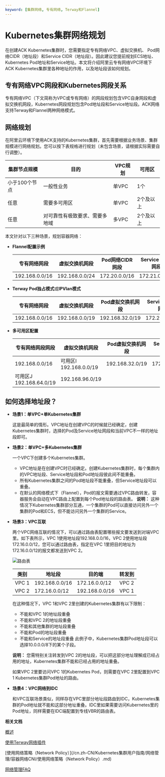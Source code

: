 ```yaml
---
keyword: [集群网络, 专有网络, Terway和Flannel]
---
```


# Kubernetes集群网络规划

在创建ACK Kubernetes集群时，您需要指定专有网络VPC、虚拟交换机、 Pod网络CIDR（地址段）和Service CIDR（地址段）。因此建议您提前规划ECS地址、Kubernetes Pod地址和Service地址。本文将介绍阿里云专有网络VPC环境下ACK Kubernetes集群里各种地址的作用，以及地址段该如何规划。

## 专有网络VPC网段和Kubernetes网段关系

专有网络VPC（下文简称为VPC或专有网络）的网段规划包含VPC自身网段和虚拟交换机网段，Kubernetes网段规划包含Pod地址段和Service地址段。ACK网络支持Terway和Flannel两种网络模式。



## 网络规划

在阿里云环境下使用ACK支持的Kubernetes集群，首先需要根据业务场景、集群规模进行网络规划。您可以按下表规格进行规划（未包含场景，请根据实际需要自行调整）。



|集群节点规模|目的|VPC规划|可用区|
|------|--|-----|---|
|小于100个节点|一般性业务|单VPC|1个|
|任意|需要多可用区|单VPC|2个及以上|
|任意|对可靠性有极致要求、需要多地域|多VPC|2个及以上|

本文针对以下三种场景，规划容器网络：

-   **Flannel配置示例**

    |专有网络网段|虚拟交换机网段|Pod网络CIDR网段|Service CIDR网段|
    |------|-------|-----------|--------------|
    |192.168.0.0/16|192.168.0.0/24|172.20.0.0/16|172.21.0.0/20|

-   **Terway Pod独占模式**或**IPVlan模式**

    |专有网络网段|虚拟交换机网段|Pod虚拟交换机网段|Service CIDR网段|
    |------|-------|----------|--------------|
    |192.168.0.0/16|192.168.0.0/19|192.168.32.0/19|172.21.0.0/20|

-   **多可用区配置**

    |专有网络网段网段|虚拟交换机网段|Pod虚拟交换机网段|Service CIDR网段|
    |--------|-------|----------|--------------|
    |192.168.0.0/16|可用区I 192.168.0.0/19|192.168.32.0/19|172.21.0.0/20|
    |可用区J 192.168.64.0/19|192.168.96.0/19|


## 如何选择地址段？

-   **场景1：单VPC+单Kubernetes集群**

    这是最简单的情形。VPC地址在创建VPC的时候就已经确定，创建Kubernetes集群时，选择的Pod及Service地址网段和当前VPC不一样的地址段即可。

-   **场景2：单VPC+多Kubernetes集群**

    一个VPC下创建多个Kubernetes集群。

    -   VPC地址是在创建VPC时已经确定。创建Kubernetes集群时，每个集群内的VPC地址段、Service地址段和Pod地址段彼此间不能重叠。
    -   所有Kubernetes集群之间的Pod地址段不能重叠，但Service地址段可以重叠。
    -   在默认的网络模式下（Flannel），Pod的报文需要通过VPC路由转发，容器服务会自动在VPC路由上配置到每个Pod地址段的路由表。
    **说明：** 这种情况下Kubernetes集群部分互通，一个集群的Pod可以直接访问另外一个集群的Pod和ECS，但不能访问另外一个集群的Service。

-   **场景3：VPC互联**

    两个VPC网络互联的情况下，可以通过路由表配置哪些报文要发送到对端VPC里。如下表所示，VPC 1使用地址段192.168.0.0/16，VPC 2使用地址段172.16.0.0/12，您可以通过路由表，指定在VPC 1里把目的地址为172.16.0.0/12的报文都发送到VPC 2。

    ![路由表](https://static-aliyun-doc.oss-accelerate.aliyuncs.com/assets/img/zh-CN/4575659951/p8765.png)

    |类别|地址段|目的端|转发到|
    |--|---|---|---|
    |VPC 1|192.168.0.0/16|172.16.0.0/12|VPC 2|
    |VPC 2|172.16.0.0/12|192.168.0.0/16|VPC 1|

    在这种情况下，VPC 1和VPC 2里创建的Kubernetes集群有以下限制：

    -   不能和VPC 1的地址段重叠
    -   不能和VPC 2的地址段重叠
    -   不能和其他集群的地址段重叠
    -   不能和Pod的地址段重叠
    -   不能和Service的地址段重叠
    此例子中，Kubernetes集群Pod地址段可以选择10.0.0.0/8下的某个子段。

    **说明：** 您需特别关注转发到VPC 2的地址段，可以把这部分地址理解成已经占用的地址，Kubernetes集群不能和已经占用的地址重叠。

    如果VPC 2里要访问VPC 1的Kubernetes Pod，则需要在VPC 2里配置到VPC 1 Kubernetes集群Pod地址的路由。

-   **场景4：VPC网络到IDC**

    和VPC互联场景类似，同样存在VPC里部分地址段路由到IDC，Kubernetes集群的Pod地址就不能和这部分地址重叠。IDC里如果需要访问Kubernetes里的Pod地址，同样需要在IDC端配置到专线VBR的路由表。


**相关文档**  


[概述](/cn.zh-CN/Kubernetes集群用户指南/网络管理/概述.md)

[使用Terway网络插件](/cn.zh-CN/Kubernetes集群用户指南/网络管理/容器网络CNI/使用Terway网络插件.md)

[使用网络策略（Network Policy）](/cn.zh-CN/Kubernetes集群用户指南/网络管理/容器网络CNI/使用网络策略（Network Policy）.md)

[网络管理FAQ](/cn.zh-CN/Kubernetes集群用户指南/网络管理/网络管理FAQ.md)

